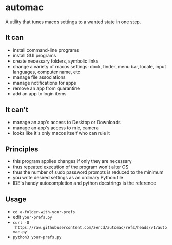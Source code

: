 # automac

A utility that tunes macos settings to a wanted state in one step.

## It can

- install command-line programs
- install GUI programs
- create necessary folders, symbolic links
- change a variety of macos settings: dock, finder, menu bar, locale, input languages, computer name, etc
- manage file associations
- manage notifications for apps
- remove an app from quarantine
- add an app to login items

## It can't

- manage an app's access to Desktop or Downloads
- manage an app's access to mic, camera
- looks like it's only macos itself who can rule it

## Principles

- this program applies changes if only they are necessary
- thus repeated execution of the program won't alter OS
- thus the number of sudo password prompts is reduced to the minimum
- you write desired settings as an ordinary Python file
- IDE's handy autocompletion and python docstrings is the reference

## Usage

- `cd a-folder-with-your-prefs`
- edit `your-prefs.py`
- `curl -O 'https://raw.githubusercontent.com/zencd/automac/refs/heads/v1/automac.py'`
- `python3 your-prefs.py`
